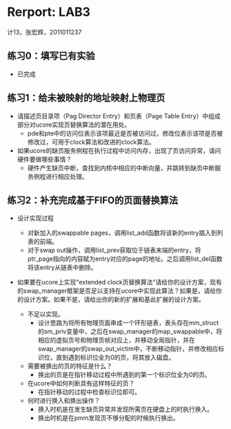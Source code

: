 # Rerport: LAB3

计13，张宏辉，2011011237
 
## 练习0：填写已有实验
 - 已完成

## 练习1：给未被映射的地址映射上物理页

 - 请描述页目录项（Pag Director Entry）和页表（Page Table Entry）中组成部分对ucore实现页替换算法的潜在用处。
   - pde和pte中的访问位表示该项最近是否被访问过，修改位表示该项是否被修改过，可用于clock算法和改进的clock算法。
 - 如果ucore的缺页服务例程在执行过程中访问内存，出现了页访问异常，请问硬件要做哪些事情？
   - 硬件产生缺页中断，查找到内核中相应的中断向量，并跳转到缺页中断服务例程进行相应处理。
 
## 练习2：补充完成基于FIFO的页面替换算法
 
- 设计实现过程
  - 对新加入的swappable pages，调用list_add函数将该新的entry插入到列表的前端。
  - 对于swap out操作，调用list_prev获取位于链表末端的entry，将ptr_page指向的内容赋为entry对应的page的地址。之后调用list_del函数将该entry从链表中删除。

- 如果要在ucore上实现"extended clock页替换算法"请给你的设计方案，现有的swap_manager框架是否足以支持在ucore中实现此算法？如果是，请给你的设计方案。如果不是，请给出你的新的扩展和基此扩展的设计方案。
  - 不足以实现。
    - 设计思路为将所有物理页面串成一个环形链表，表头存在mm_struct的sm_priv变量中，之后在swap_manager的map_swappable中，将相应的虚拟页号和物理页帧对应上，并移动全局指针，并在swap_manager的swap_out_victim中，不断移动指针，并修改相应标识位，直到遇到标识位全为0的页，将其放入磁盘。
  - 需要被换出的页的特征是什么？
    - 换出的页是在指针移动过程中所遇到的第一个标识位全为0的页。
  - 在ucore中如何判断具有这样特征的页？
    - 在指针移动的过程中检查标识位即可。
  - 何时进行换入和换出操作？
    - 换入时机是在发生缺页异常并发现所需页在硬盘上的时执行换入。
    - 换出时机是在pmm发现页不够分配的时候执行换出。
